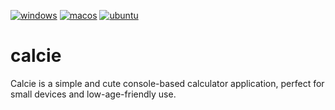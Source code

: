 [![windows](https://github.com/renatus-xxxx/calcie/workflows/windows/badge.svg)](https://github.com/renatus-xxxx/calcie/actions?query=workflow%3Awindows)
[![macos](https://github.com/renatus-xxxx/calcie/workflows/macos/badge.svg)](https://github.com/renatus-xxxx/calcie/actions?query=workflow%3Amacos)
[![ubuntu](https://github.com/renatus-xxxx/calcie/workflows/ubuntu/badge.svg)](https://github.com/renatus-xxxx/calcie/actions?query=workflow%3Aubuntu)

# calcie
Calcie is a simple and cute console-based calculator application, perfect for small devices and low-age-friendly use.
